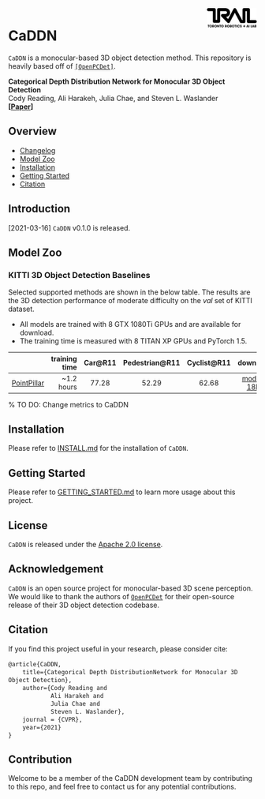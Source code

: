 <img src="docs/trailab.png" align="right" width="20%">

# CaDDN

`CaDDN` is a monocular-based 3D object detection method. This repository is heavily based off of [`[OpenPCDet]`](https://github.com/open-mmlab/OpenPCDet).

**Categorical Depth Distribution Network for Monocular 3D Object Detection**\
Cody Reading, Ali Harakeh, Julia Chae, and Steven L. Waslander\
**[[Paper](https://arxiv.org/abs/2103.01100)]**


## Overview
- [Changelog](#changelog)
- [Model Zoo](#model-zoo)
- [Installation](docs/INSTALL.md)
- [Getting Started](docs/GETTING_STARTED.md)
- [Citation](#citation)


## Introduction
[2021-03-16] `CaDDN` v0.1.0 is released.

## Model Zoo

### KITTI 3D Object Detection Baselines
Selected supported methods are shown in the below table. The results are the 3D detection performance of moderate difficulty on the *val* set of KITTI dataset.
* All models are trained with 8 GTX 1080Ti GPUs and are available for download.
* The training time is measured with 8 TITAN XP GPUs and PyTorch 1.5.

|                                             | training time | Car@R11 | Pedestrian@R11 | Cyclist@R11  | download |
|---------------------------------------------|----------:|:-------:|:-------:|:-------:|:---------:|
| [PointPillar](tools/cfgs/kitti_models/pointpillar.yaml) |~1.2 hours| 77.28 | 52.29 | 62.68 | [model-18M](https://drive.google.com/file/d/1wMxWTpU1qUoY3DsCH31WJmvJxcjFXKlm/view?usp=sharing) |

% TO DO: Change metrics to CaDDN

## Installation

Please refer to [INSTALL.md](docs/INSTALL.md) for the installation of `CaDDN`.

## Getting Started

Please refer to [GETTING_STARTED.md](docs/GETTING_STARTED.md) to learn more usage about this project.


## License

`CaDDN` is released under the [Apache 2.0 license](LICENSE).

## Acknowledgement
`CaDDN` is an open source project for monocular-based 3D scene perception.
We would like to thank the authors of [`OpenPCDet`](https://github.com/open-mmlab/OpenPCDet) for their open-source release of their 3D object detection codebase.


## Citation
If you find this project useful in your research, please consider cite:
```
@article{CaDDN,
    title={Categorical Depth DistributionNetwork for Monocular 3D Object Detection},
    author={Cody Reading and
            Ali Harakeh and
            Julia Chae and
            Steven L. Waslander},
    journal = {CVPR},
    year={2021}
}
```


## Contribution
Welcome to be a member of the CaDDN development team by contributing to this repo, and feel free to contact us for any potential contributions.


